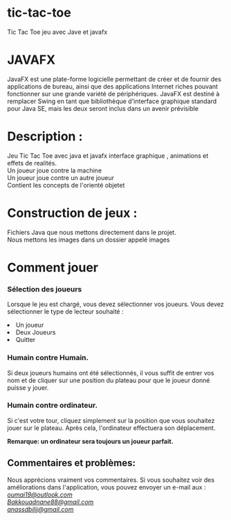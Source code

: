 # tic-tac-toe

Tic Tac Toe jeu avec Jave et javafx 
# JAVAFX
JavaFX est une plate-forme logicielle permettant de créer et de fournir des applications de bureau, ainsi que des applications Internet riches pouvant fonctionner sur une grande variété de périphériques. JavaFX est destiné à remplacer Swing en tant que bibliothèque d'interface graphique standard pour Java SE, mais les deux seront inclus dans un avenir prévisible

# Description :

Jeu Tic Tac Toe  avec java et javafx interface graphique , animations et effets de realités. <br>
Un joueur joue contre la machine <br>
Un joueur joue contre un autre joueur <br>
Contient les concepts de l'orienté objetet <br>

# Construction de jeux :
Fichiers Java que nous mettons directement dans le projet. <br>
Nous mettons les images dans un dossier appelé images <br>

# Comment jouer
### Sélection des joueurs
Lorsque le jeu est chargé, vous devez sélectionner vos joueurs. Vous devez sélectionner le type de lecteur souhaité  : <br> 
<li>Un joueur </li>
<li>Deux Joueurs  </li> 
<li>Quitter</li>

### Humain contre Humain.
Si deux joueurs humains ont été sélectionnés, il vous suffit de entrer vos nom et de cliquer sur une position du plateau pour que le joueur donné puisse y jouer.

### Humain contre ordinateur.
Si c'est votre tour, cliquez simplement sur la position que vous souhaitez jouer sur le plateau. Après cela, l'ordinateur effectuera son déplacement.

<strong>Remarque: un ordinateur sera toujours un joueur parfait.</strong>
## Commentaires et problèmes:

Nous apprécions vraiment vos commentaires. Si vous souhaitez voir des améliorations dans l'application, vous pouvez envoyer un e-mail  aux : 
*oumai19@outlook.com* <br>
*Bakkouadnane88@gmail.com* <br>
*anassdbilij@gmail.com* <br>
